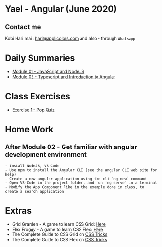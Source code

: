 # Yael - Angular (June 2020)
## Contact me
Kobi Hari
mail: hari@applicolors.com
and also - through `Whatsapp`

# Daily Summaries
* [Module 01 - JavaScript and NodeJS](https://github.com/kobi2294/Course-062020-Yael-Angular/wiki/Module-01-JS-and-NodeJS)
* [Module 02 - Typescript and Introduction to Angular](https://github.com/kobi2294/Course-062020-Yael-Angular/wiki/Module-02-Typescript-Intro-to-Angular)

# Class Exercises
* [Exercise 1 - Pop Quiz](https://github.com/kobi2294/Course-062020-Yael-Angular/wiki/Exercise-1---Pop-Quiz)

# Home Work
## After Module 02 - Get familiar with angular development environment 
    - Install NodeJS, VS Code
    - Use npm to install the Angular CLI (see the angular CLI web site for help)
    - Create a new angular application using the cli `ng new` command
    - Open VS-Code in the project folder, and run `ng serve` in a terminal
    - Modify the App Component like in the example done in class, to create a search application
    
# Extras
- Grid Grarden - A game to learn CSS Grid: [Here](https://flexboxfroggy.com/)
- Flex Froggy - A game to learn CSS Flex: [Here](https://cssgridgarden.com/)
- The Complete Guide to CSS Grid on [CSS Tricks](https://css-tricks.com/snippets/css/complete-guide-grid/)
- The Complete Guide to CSS Flex on [CSS Tricks](https://css-tricks.com/snippets/css/a-guide-to-flexbox/)


